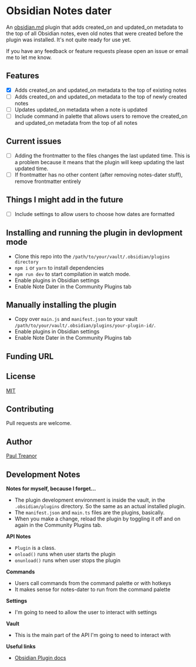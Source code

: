 # Obsidian Notes dater 

An [obsidian.md](https://obsidian.md) plugin that adds created_on and updated_on metadata to the top of all Obsidian notes, even old notes that were created before the plugin was installed. It's not quite ready for use yet. 

If you have any feedback or feature requests please open an issue or email me to let me know. 

## Features 
- [x] Adds created_on and updated_on metadata to the top of existing notes 
- [ ] Adds created_on and updated_on metadata to the top of newly created notes
- [ ] Updates updated_on metadata when a note is updated
- [ ] Include command in palette that allows users to remove the created_on and updated_on metadata from the top of all notes

## Current issues
- [ ] Adding the frontmatter to the files changes the last updated time. This is a problem because it means that the plugin will keep updating the last updated time.
- [ ] If frontmatter has no other content (after removing notes-dater stuff), remove frontmatter entirely

## Things I might add in the future
- [ ] Include settings to allow users to choose how dates are formatted


## Installing and running the plugin in devlopment mode

- Clone this repo into the `/path/to/your/vault/.obsidian/plugins directory`
- `npm i` or `yarn` to install dependencies
- `npm run dev` to start compilation in watch mode.
- Enable plugins in Obsidian settings
- Enable Note Dater in the Community Plugins tab

## Manually installing the plugin

- Copy over `main.js` and `manifest.json` to your vault `/path/to/your/vault/.obsidian/plugins/your-plugin-id/`.
- Enable plugins in Obsidian settings
- Enable Note Dater in the Community Plugins tab

## Funding URL


## License
[MIT](https://choosealicense.com/licenses/mit/)

## Contributing
Pull requests are welcome.

## Author 
[Paul Treanor](https://paultreanor.com)

## Development Notes

**Notes for myself, because I forget...**
- The plugin development environment is inside the vault, in the `.obsidian/plugins` directory. So the same as an actual installed plugin.
- The `manifest.json` and `main.ts` files are the plugins, basically. 
- When you make a change, reload the plugin by toggling it off and on again in the Community Plugins tab.

**API Notes** 
- `Plugin` is a class. 
- `onload()` runs when user starts the plugin
- `onunload()` runs when user stops the plugin

**Commands** 
- Users call commands from the command palette or with hotkeys
- It makes sense for notes-dater to run from the command palette

**Settings**
- I'm going to need to allow the user to interact with settings

**Vault** 
- This is the main part of the API I'm going to need to interact with

**Useful links**

- [Obsidian Plugin docs](https://marcus.se.net/obsidian-plugin-docs)